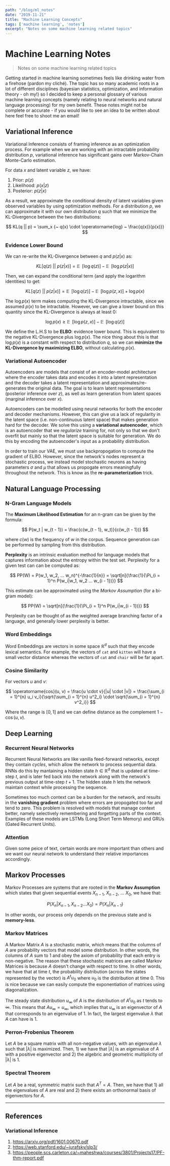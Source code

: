 ```yaml
---
path: "/blog/ml_notes"
date: "2019-11-21"
title: "Machine Learning Concepts"
tags: ['machine learning', 'notes']
excerpt: "Notes on some machine learning related topics"
---
```


# Machine Learning Notes
> Notes on some machine learning related topics

Getting started in machine learning sometimes feels like drinking water from a firehose (pardon my cliché). The topic has so many academic roots in a lot of different disciplines (bayesian statistics, optimization, and information theory - oh my!) so I decided to keep a personal glossary of various machine learning concepts (namely relating to neural networks and natural language processing) for my own benefit. These notes might not be complete or accurate - if you would like to see an idea to be written about here feel free to shoot me an email!

## Variational Inference
Variational Inference consists of framing inference as an optimization process. For example when we are working with an intractable probability distribution $p$, variational inference has significant gains over Markov-Chain Monte-Carlo estimation. 

For data $x$ and latent variable $z$, we have:
1. Prior: $p(z)$
2. Likelihood: $p(x | z)$
3. Posterior: $p(z | x)$

As a result, we approximate the conditional density of latent variables given observed variables by using optimization methods. For a distribution $p$, we can approximate it with our own distribution $q$ such that we minimize the KL-Divergence between the two distributions:

$$
KL(q || p) = \sum_x {~ q(x) \cdot \operatorname{log} ~ \frac{q(x)}{p(x)}}
$$

### Evidence Lower Bound
We can re-write the KL-Divergence between $q$ and $p(z | x)$ as:

$$
KL[q(z) ~||~ p(z | x)] = \mathop{\mathbb{E}}~[\operatorname{log} q(z)] - \mathop{\mathbb{E}}~[\operatorname{log} p(z | x)]
$$

Then, we can expand the conditional term (and apply the logarithm identities) to get:

$$ 
KL[q(z) ~||~ p(z | x)] = \mathop{\mathbb{E}}~[\operatorname{log} q(z)] - \mathop{\mathbb{E}}~[\operatorname{log} p(z, x)] + \operatorname{log} p(x)
$$

The $\operatorname{log} p(x)$ term makes computing the KL-Divergence intractable, since we assumed $p(x)$ to be intractable. However, we can give a lower bound on this quantity since the KL-Divergence is always at least 0:

$$
\operatorname{log} p(x) \geq  \mathop{\mathbb{E}}~[\operatorname{log} p(z, x)] - \mathop{\mathbb{E}}~[\operatorname{log} q(z)]
$$

We define the L.H.S to be **ELBO**: evidence lower bound. This is equivalent to the negative KL-Divergence plus $\operatorname{log} p(x)$. The nice thing about this is that $\operatorname{log} p(x)$ is a constant with respect to distribution $q$, so we can **minimize the KL-Divergence by maximizing ELBO**, without calculating $p(x)$.

### Variational Autoencoder
Autoencoders are models that consist of an encoder-model architecture where the encoder takes data and encodes it into a latent representation and the decoder takes a latent representation and approximates/re-generates the original data. The goal is to learn latent representations (posterior inference over $z$), as well as learn generation from latent spaces (marginal inference over $x$).

Autoencoders can be modelled using neural networks for both the encoder and decoder mechanisms. However, this can give us a lack of regularity in the latent space (i.e. non-continuous latent space) that makes generation hard for the decoder. We solve this using a **variational autoencoder**, which is an autoencoder that we *regularize* training for, not only so that we don't overfit but mainly so that the latent space is suitable for generation. We do this by encoding the autoencoder's input as a probability distribution.

In order to train our VAE, we must use backpropogation to compute the gradient of ELBO. However, since the network's nodes represent a stochastic process, we instead model stochastic neurons as having parameters $\sigma$ and $\mu$ that allows us propogate errors meaningfully throughout the network. This is know as the **re-parameterization** trick. 

## Natural Language Processing

### N-Gram Language Models
The **Maximum Likelihood Estimation** for an n-gram can be given by the formula:

$$
P(w_t | w_{t - 1}) = \frac{c(w_{t - 1}, w_t)}{c(w_{t - 1})}
$$ 

where $c(w)$ is the frequency of $w$ in the corpus. Sequence generation can be performed by sampling from this distribution.

**Perplexity** is an intrinsic evaluation method for language models that captures information about the entropy within the test set. Perplexity for a given test can can be computed as:

$$
PP(W) = P(w_1, w_2, ... w_n)^{-\frac{1}{n}} = \sqrt[n]{\frac{1}{\Pi_{i = 1}^n P(w_i|w_1, w_2 ... w_{i - 1})}}
$$

This estimate can be approximated using the *Markov Assumption* (for a bi-gram model):

$$
PP(W) = \sqrt[n]{\frac{1}{\Pi_{i = 1}^n P(w_i|w_{i - 1})}}
$$

Perplexity can be thought of as the weighted average branching factor of a language, and generally lower perplexity is better. 

### Word Embeddings
Word Embeddings are vectors in some space $\mathbb{R}^{d}$ such that they encode lexical semantics. For example, the vectors of `cat` and `kitten` will have a small vector distance whereas the vectors of `cat` and `chair` will be far apart.

### Cosine Similarity
For vectors $u$ and $v$:

$$ 
\operatorname{cos}(u, v) = \frac{u \cdot v}{|u| \cdot |v|} = \frac{\sum_{i = 1}^{n} u_i v_i}{\sqrt{\sum_{i = 1}^{n} u^2_i} \cdot \sqrt{\sum_{i = 1}^{n} v^2_i}} 
$$

Where the range is $[0, 1]$ and we can define distance as the complement $1 - \operatorname{cos}(u, v)$.

## Deep Learning
### Recurrent Neural Networks
Recurrent Neural Networks are like vanilla feed-forward networks, except they contain *cycles*, which allow the network to process sequential data. RNNs do this by mantaining a hidden state $h \in \mathbb{R}^{d}$ that is updated at time-step $t$, and is later fed back into the network along with the network's previous output at time-step $t + 1$. The hidden state $h$ lets the network maintain context while processing the sequence. 

Sometimes too much context can be a burden for the network, and results in the **vanishing gradient** problem where errors are propogated too far and tend to zero. This problem is resolved with models that manage context better, namely selectively remembering and forgetting parts of the context. Examples of these models are LSTMs (Long Short Term Memory) and GRUs (Gated Recurrent Units).

### Attention
Given some peice of text, certain words are more important than others and we want our neural network to understand their relative importances accordingly.

## Markov Processes
Markov Processes are systems that are rooted in the **Markov Assumption** which states that given sequential events $X_{n - 1}$, $X_{n - 2}$, ... $X_0$, we have that:

$$
P(X_n | X_{n - 1}, X_{n  - 2} ... X_0) = P(X_n | X_{n - 1})
$$

In other words, our process only depends on the previous state and is **memory-less**.

### Markov Matrices
A Markov Matrix $A$ is a stochastic matrix, which means that the columns of $A$ are probability vectors that model some distribution. In other words, the columns of $A$ sum to 1 and obey the axiom of probability that each entry is non-negative. The reason that these stochastic matrices are called Markov Matrices is because $A$ doesn't change with respect to time. In other words, we have that at time $t$, the probability distribution (across the states represented by the vector) is $A^tu_0$ where $u_0$ is the distribution at time $0$. This is nice because we can easily compute the exponentiation of matrices using diagonalization. 

The steady state distribution $u_\infty$ of $A$ is the distribution of $A^tu_0$ as $t$ tends to $\infty$. This means that $Au_\infty = u_\infty$, which implies that $u_\infty$ is an eigenvector of $A$ that corresponds to an eigenvalue of 1. In fact, the largest eigenvalue $\lambda$ that $A$ can have is 1.

### Perron-Frobenius Theorem
Let $A$ be a square matrix with all non-negative values, with an eigenvalue $\lambda$ such that $|\lambda|$ is maximized. Then, 1) we have that $|\lambda|$ is an eigenvalue of $A$ with a positive eigenvector and 2) the algebric and geometric multiplicity of $|\lambda|$ is 1.

### Spectral Theorem
Let $A$ be a real, symmetric matrix such that $A^T = A$. Then, we have that 1) all the eigenvalues of $A$ are real and 2) there exists an orthonormal basis of eigenvectors for $A$.

-----

## References
### Variational Inference
1. https://arxiv.org/pdf/1601.00670.pdf
2. https://web.stanford.edu/~jurafsky/slp3/
3. https://people.scs.carleton.ca/~maheshwa/courses/3801/Projects17/PF-thm-report.pdf